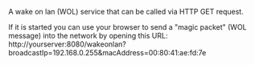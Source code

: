 A wake on lan (WOL) service that can be called via HTTP GET request.

If it is started you can use your browser to send a "magic packet" (WOL message) into the network by opening this URL:
http://yourserver:8080/wakeonlan?broadcastIp=192.168.0.255&macAddress=00:80:41:ae:fd:7e

